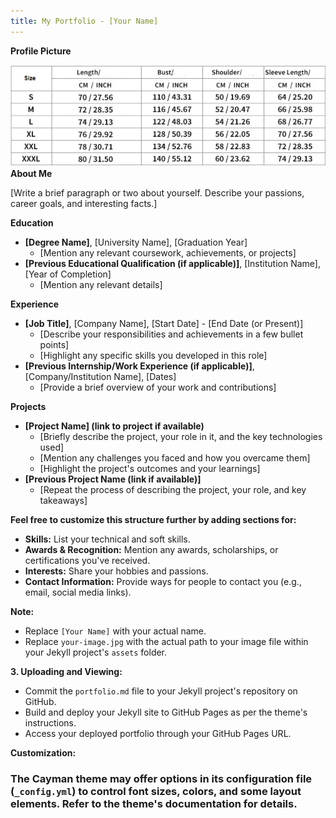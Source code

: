 ```yaml
---
title: My Portfolio - [Your Name]
---
```


**Profile Picture**

![](/assets/1.png)  **About Me**

[Write a brief paragraph or two about yourself. Describe your passions, career goals, and interesting facts.]

**Education**

* **[Degree Name]**, [University Name], [Graduation Year]
  * [Mention any relevant coursework, achievements, or projects]
* **[Previous Educational Qualification (if applicable)]**, [Institution Name], [Year of Completion]
  * [Mention any relevant details]

**Experience**

* **[Job Title]**, [Company Name], [Start Date] - [End Date (or Present)]
  * [Describe your responsibilities and achievements in a few bullet points]
  * [Highlight any specific skills you developed in this role]
* **[Previous Internship/Work Experience (if applicable)]**, [Company/Institution Name], [Dates]
  * [Provide a brief overview of your work and contributions]

**Projects**

* **[Project Name] (link to project if available)**
  * [Briefly describe the project, your role in it, and the key technologies used]
  * [Mention any challenges you faced and how you overcame them]
  * [Highlight the project's outcomes and your learnings]
* **[Previous Project Name (link if available)]**
  * [Repeat the process of describing the project, your role, and key takeaways]

**Feel free to customize this structure further by adding sections for:**

* **Skills:** List your technical and soft skills.
* **Awards & Recognition:** Mention any awards, scholarships, or certifications you've received.
* **Interests:** Share your hobbies and passions.
* **Contact Information:** Provide ways for people to contact you (e.g., email, social media links).

**Note:**

* Replace `[Your Name]` with your actual name.
* Replace `your-image.jpg` with the actual path to your image file within your Jekyll project's `assets` folder.

**3. Uploading and Viewing:**

- Commit the `portfolio.md` file to your Jekyll project's repository on GitHub.
- Build and deploy your Jekyll site to GitHub Pages as per the theme's instructions.
- Access your deployed portfolio through your GitHub Pages URL.

**Customization:**

### The Cayman theme may offer options in its configuration file (`_config.yml`) to control font sizes, colors, and some layout elements. Refer to the theme's documentation for details.

